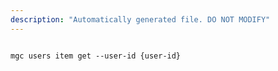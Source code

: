 ```yaml
---
description: "Automatically generated file. DO NOT MODIFY"
---
```


```cli

mgc users item get --user-id {user-id}

```